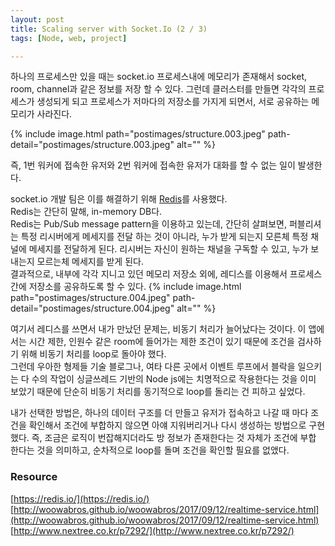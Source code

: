 ```yaml
---
layout: post
title: Scaling server with Socket.Io (2 / 3)
tags: [Node, web, project]

---
```


하나의 프로세스만 있을 때는 socket.io 프로세스내에 메모리가 존재해서 socket, room, channel과 같은 정보를 저장 할 수 있다.
그런데 클러스터를 만들면 각각의 프로세스가 생성되게 되고 프로세스가 저마다의 저장소를 가지게 되면서, 서로 공유하는 메모리가 사라진다.

{% include image.html path="postimages/structure.003.jpeg" path-detail="postimages/structure.003.jpeg" alt="" %}

즉, 1번 워커에 접속한 유저와 2번 워커에 접속한 유저가 대화를 할 수 없는 일이 발생한다.

socket.io 개발 팀은 이를 해결하기 위해 [Redis](https://redis.io/)를 사용했다.<br>
Redis는 간단히 말해, in-memory DB다.<br>
Redis는 Pub/Sub message pattern을 이용하고 있는데, 간단히 살펴보면, 퍼블리셔는 특정 리시버에게 메세지를 전달 하는 것이 아니라, 누가 받게 되는지 모른체 특정 채널에 메세지를 전달하게 된다. 리시버는 자신이 원하는 채널을 구독할 수 있고, 누가 보내는지 모르는체 메세지를 받게 된다.<br>
결과적으로, 내부에 각각 지니고 있던 메모리 저장소 외에, 레디스를 이용해서 프로세스간에 저장소를 공유하도록 할 수 있다.
{% include image.html path="postimages/structure.004.jpeg" path-detail="postimages/structure.004.jpeg" alt="" %}

여기서 레디스를 쓰면서 내가 만났던 문제는, 비동기 처리가 늘어났다는 것이다. 이 앱에서는 시간 제한, 인원수 같은 room에 들어가는 제한 조건이 있기 때문에 조건을 검사하기 위해 비동기 처리를 loop로 돌아야 했다.<br>
그런데 우아한 형제들 기술 블로그나, 여타 다른 곳에서 이벤트 루프에서 블락을 일으키는 다 수의 작업이 싱글쓰레드 기반의 Node js에는 치명적으로 작용한다는 것을 이미 보았기 때문에 단순히 비동기 처리를 동기적으로 loop를 돌리는 건 피하고 싶었다.

내가 선택한 방법은, 하나의 데이터 구조를 더 만들고 유저가 접속하고 나갈 때 마다 조건을 확인해서 조건에 부합하지 않으면 아얘 지워버리거나 다시 생성하는 방법으로 구현했다.  즉, 조금은 로직이 번잡해지더라도 방 정보가 존재한다는 것 자체가 조건에 부합 한다는 것을 의미하고, 순차적으로 loop를 돌며 조건을 확인할 필요를 없앴다.

### Resource
[https://redis.io/](https://redis.io/)<br>
[http://woowabros.github.io/woowabros/2017/09/12/realtime-service.html](http://woowabros.github.io/woowabros/2017/09/12/realtime-service.html)<br>
[http://www.nextree.co.kr/p7292/](http://www.nextree.co.kr/p7292/)




